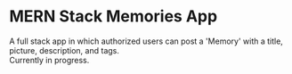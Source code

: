 # MERN Stack Memories App

A full stack app in which authorized users can post a 'Memory' with a title, picture, description, and tags.  
Currently in progress.